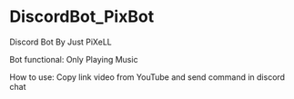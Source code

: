# DiscordBot_PixBot
Discord Bot By Just PiXeLL

Bot functional:
Only Playing Music

How to use:
Copy link video from YouTube and send command in discord chat

